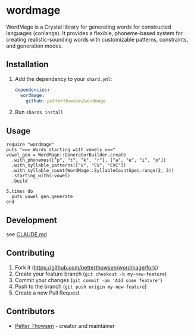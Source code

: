 # wordmage

WordMage is a Crystal library for generating words for constructed languages (conlangs). It provides a flexible, phoneme-based system for creating realistic-sounding words with customizable patterns, constraints, and generation modes.

## Installation

1. Add the dependency to your `shard.yml`:

   ```yaml
   dependencies:
     wordmage:
       github: petterthowsen/wordmage
   ```

2. Run `shards install`

## Usage

```crystal
require "wordmage"
puts "=== Words starting with vowels ==="
vowel_gen = WordMage::GeneratorBuilder.create
  .with_phonemes(["p", "t", "k", "r"], ["a", "e", "i", "o"])
  .with_syllable_patterns(["V", "CV", "CVC"])
  .with_syllable_count(WordMage::SyllableCountSpec.range(2, 3))
  .starting_with(:vowel)
  .build

5.times do
  puts vowel_gen.generate
end
```

## Development
see [CLAUDE.md](CLAUDE.md)


## Contributing

1. Fork it (<https://github.com/petterthowsen/wordmage/fork>)
2. Create your feature branch (`git checkout -b my-new-feature`)
3. Commit your changes (`git commit -am 'Add some feature'`)
4. Push to the branch (`git push origin my-new-feature`)
5. Create a new Pull Request

## Contributors

- [Petter Thowsen](https://github.com/petterthowsen) - creator and maintainer
